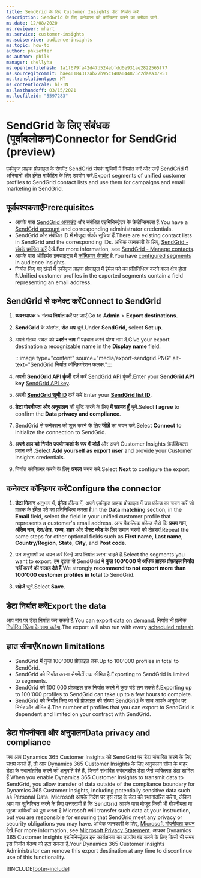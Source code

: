 ```yaml
---
title: SendGrid के लिए Customer Insights डेटा निर्यात करें
description: SendGrid के लिए कनेक्शन को कॉन्फ़िगर करने का तरीका जानें.
ms.date: 12/08/2020
ms.reviewer: mhart
ms.service: customer-insights
ms.subservice: audience-insights
ms.topic: how-to
author: phkieffer
ms.author: philk
manager: shellyha
ms.openlocfilehash: 1a1f679fa42d47d524ebfdd6e931ae2822565f77
ms.sourcegitcommit: bae40184312ab27b95c140a044875c2daea37951
ms.translationtype: HT
ms.contentlocale: hi-IN
ms.lasthandoff: 03/15/2021
ms.locfileid: "5597283"
---
```

# <a name="connector-for-sendgrid-preview"></a><span data-ttu-id="53297-103">SendGrid के लिए संबंधक (पूर्वावलोकन)</span><span class="sxs-lookup"><span data-stu-id="53297-103">Connector for SendGrid (preview)</span></span>

<span data-ttu-id="53297-104">एकीकृत ग्राहक प्रोफ़ाइल के सेगमेंट SendGrid संपर्क सूचियों में निर्यात करें और उन्हें SendGrid में अभियानों और ईमेल मार्केटिंग के लिए उपयोग करें.</span><span class="sxs-lookup"><span data-stu-id="53297-104">Export segments of unified customer profiles to SendGrid contact lists and use them for campaigns and email marketing in SendGrid.</span></span> 

## <a name="prerequisites"></a><span data-ttu-id="53297-105">पूर्वावश्यकताएँ</span><span class="sxs-lookup"><span data-stu-id="53297-105">Prerequisites</span></span>

-   <span data-ttu-id="53297-106">आपके पास [SendGrid अकाउंट](https://sendgrid.com/) और संबंधित एडमिनिस्ट्रेटर के क्रेडेन्सियल्स हैं.</span><span class="sxs-lookup"><span data-stu-id="53297-106">You have a [SendGrid account](https://sendgrid.com/) and corresponding administrator credentials.</span></span>
-   <span data-ttu-id="53297-107">SendGrid और संबंधित ID में मौजूदा संपर्क सूचियां हैं.</span><span class="sxs-lookup"><span data-stu-id="53297-107">There are existing contact lists in SendGrid and the corresponding IDs.</span></span> <span data-ttu-id="53297-108">अधिक जानकारी के लिए, [SendGrid - संपर्क प्रबंधित करें](https://sendgrid.com/docs/ui/managing-contacts/create-and-manage-contacts/#manage-contacts) देखें.</span><span class="sxs-lookup"><span data-stu-id="53297-108">For more information, see [SendGrid - Manage contacts](https://sendgrid.com/docs/ui/managing-contacts/create-and-manage-contacts/#manage-contacts).</span></span>
-   <span data-ttu-id="53297-109">आपके पास ऑडियंस इनसाइट्स में [कॉन्फ़िगर सेगमेंट](segments.md) है.</span><span class="sxs-lookup"><span data-stu-id="53297-109">You have [configured segments](segments.md) in audience insights.</span></span>
-   <span data-ttu-id="53297-110">निर्यात किए गए खंडों में एकीकृत ग्राहक प्रोफाइल में ईमेल पते का प्रतिनिधित्व करने वाला क्षेत्र होता है.</span><span class="sxs-lookup"><span data-stu-id="53297-110">Unified customer profiles in the exported segments contain a field representing an email address.</span></span>

## <a name="connect-to-sendgrid"></a><span data-ttu-id="53297-111">SendGrid से कनेक्ट करें</span><span class="sxs-lookup"><span data-stu-id="53297-111">Connect to SendGrid</span></span>

1. <span data-ttu-id="53297-112">**व्यवस्थापक** > **गंतव्य निर्यात करें** पर जाएँ.</span><span class="sxs-lookup"><span data-stu-id="53297-112">Go to **Admin** > **Export destinations**.</span></span>

1. <span data-ttu-id="53297-113">**SendGrid** के अंतर्गत, **सेट अप** चुनें.</span><span class="sxs-lookup"><span data-stu-id="53297-113">Under **SendGrid**, select **Set up**.</span></span>

1. <span data-ttu-id="53297-114">अपने गंतव्य-स्थल को **प्रदर्शन नाम** में पहचान करने योग्य नाम दें.</span><span class="sxs-lookup"><span data-stu-id="53297-114">Give your export destination a recognizable name in the **Display name** field.</span></span>

   :::image type="content" source="media/export-sendgrid.PNG" alt-text="SendGrid निर्यात कॉन्फ़िगरेशन फलक.":::

1. <span data-ttu-id="53297-116">अपनी **SendGrid API कुंजी** दर्ज करें [SendGrid API कुंजी](https://sendgrid.com/docs/ui/account-and-settings/api-keys/).</span><span class="sxs-lookup"><span data-stu-id="53297-116">Enter your **SendGrid API key** [SendGrid API key](https://sendgrid.com/docs/ui/account-and-settings/api-keys/).</span></span>

1. <span data-ttu-id="53297-117">अपनी **[SendGrid सूची ID](https://sendgrid.com/docs/ui/managing-contacts/create-and-manage-contacts/#manage-contacts)** दर्ज करें.</span><span class="sxs-lookup"><span data-stu-id="53297-117">Enter your **[SendGrid list ID](https://sendgrid.com/docs/ui/managing-contacts/create-and-manage-contacts/#manage-contacts)**.</span></span>

1. <span data-ttu-id="53297-118">**डेटा गोपनीयता और अनुपालन** की पुष्टि करने के लिए **मैं सहमत हूँ** चुनें.</span><span class="sxs-lookup"><span data-stu-id="53297-118">Select **I agree** to confirm the **Data privacy and compliance**.</span></span>

1. <span data-ttu-id="53297-119">SendGrid से कनेक्शन को शुरू करने के लिए **जोड़ें** का चयन करें.</span><span class="sxs-lookup"><span data-stu-id="53297-119">Select **Connect** to initialize the connection to SendGrid.</span></span>

1. <span data-ttu-id="53297-120">**अपने आप को निर्यात उपयोगकर्ता के रूप में जोड़ें** और अपने Customer Insights क्रेडेंशियल्स प्रदान करें .</span><span class="sxs-lookup"><span data-stu-id="53297-120">Select **Add yourself as export user** and provide your Customer Insights credentials.</span></span>

1. <span data-ttu-id="53297-121">निर्यात कॉन्फ़िगर करने के लिए **अगला** चयन करें.</span><span class="sxs-lookup"><span data-stu-id="53297-121">Select **Next** to configure the export.</span></span>

## <a name="configure-the-connector"></a><span data-ttu-id="53297-122">कनेक्टर कॉन्फ़िगर करें</span><span class="sxs-lookup"><span data-stu-id="53297-122">Configure the connector</span></span>

1. <span data-ttu-id="53297-123">**डेटा मिलान** अनुभाग में, **ईमेल** फ़ील्ड में, अपने एकीकृत ग्राहक प्रोफ़ाइल में उस फ़ील्ड का चयन करें जो ग्राहक के ईमेल पते का प्रतिनिधित्व करता है.</span><span class="sxs-lookup"><span data-stu-id="53297-123">In the **Data matching** section, in the **Email** field, select the field in your unified customer profile that represents a customer's email address.</span></span> <span data-ttu-id="53297-124">अन्य वैकल्पिक फ़ील्ड जैसे कि **प्रथम नाम**, **अंतिम नाम**, **देश/क्षेत्र**, **राज्य**, **शहर** और **पोस्ट कोड** के लिए समान चरणों को दोहराएं.</span><span class="sxs-lookup"><span data-stu-id="53297-124">Repeat the same steps for other optional fields such as **First name**, **Last name**, **Country/Region**, **State**, **City**, and **Post code**.</span></span>

1. <span data-ttu-id="53297-125">उन अनुभागों का चयन करें जिन्हें आप निर्यात करना चाहते हैं.</span><span class="sxs-lookup"><span data-stu-id="53297-125">Select the segments you want to export.</span></span> <span data-ttu-id="53297-126">हम दृढ़ता से SendGrid में **कुल 100'000 से अधिक ग्राहक प्रोफ़ाइल निर्यात नहीं करने की सलाह देते हैं**.</span><span class="sxs-lookup"><span data-stu-id="53297-126">We strongly **recommend to not export more than 100'000 customer profiles in total** to SendGrid.</span></span> 

1. <span data-ttu-id="53297-127">**सहेजें** चुनें.</span><span class="sxs-lookup"><span data-stu-id="53297-127">Select **Save**.</span></span>

## <a name="export-the-data"></a><span data-ttu-id="53297-128">डेटा निर्यात करें</span><span class="sxs-lookup"><span data-stu-id="53297-128">Export the data</span></span>

<span data-ttu-id="53297-129">आप [मांग पर डेटा निर्यात](export-destinations.md) कर सकते हैं.</span><span class="sxs-lookup"><span data-stu-id="53297-129">You can [export data on demand](export-destinations.md).</span></span> <span data-ttu-id="53297-130">निर्यात भी प्रत्येक [निर्धारित रिफ्रेश के साथ चलेगा](system.md#schedule-tab).</span><span class="sxs-lookup"><span data-stu-id="53297-130">The export will also run with every [scheduled refresh](system.md#schedule-tab).</span></span>

## <a name="known-limitations"></a><span data-ttu-id="53297-131">ज्ञात सीमाएँ</span><span class="sxs-lookup"><span data-stu-id="53297-131">Known limitations</span></span>

- <span data-ttu-id="53297-132">SendGrid में कुल 100'000 प्रोफ़ाइल तक.</span><span class="sxs-lookup"><span data-stu-id="53297-132">Up to 100'000 profiles in total to SendGrid.</span></span>
- <span data-ttu-id="53297-133">SendGrid को निर्यात करना सेगमेंटों तक सीमित है.</span><span class="sxs-lookup"><span data-stu-id="53297-133">Exporting to SendGrid is limited to segments.</span></span>
- <span data-ttu-id="53297-134">SendGrid को 100'000 प्रोफ़ाइल तक निर्यात करने में कुछ घंटे लग सकते हैं.</span><span class="sxs-lookup"><span data-stu-id="53297-134">Exporting up to 100'000 profiles to SendGrid can take up to a few hours to complete.</span></span> 
- <span data-ttu-id="53297-135">SendGrid को निर्यात किए जा रहे प्रोफ़ाइल की संख्या SendGrid के साथ आपके अनुबंध पर निर्भर और सीमित है.</span><span class="sxs-lookup"><span data-stu-id="53297-135">The number of profiles that you can export to SendGrid is dependent and limited on your contract with SendGrid.</span></span>

## <a name="data-privacy-and-compliance"></a><span data-ttu-id="53297-136">डेटा गोपनीयता और अनुपालन</span><span class="sxs-lookup"><span data-stu-id="53297-136">Data privacy and compliance</span></span>

<span data-ttu-id="53297-137">जब आप Dynamics 365 Customer Insights को SendGrid पर डेटा संचारित करने के लिए सक्षम करते हैं, तो आप Dynamics 365 Customer Insights के लिए अनुपालन सीमा के बाहर डेटा के स्थानांतरित करने की अनुमति देते हैं, जिसमें संभावित संवेदनशील डेटा जैसे व्यक्तिगत डेटा शामिल हैं.</span><span class="sxs-lookup"><span data-stu-id="53297-137">When you enable Dynamics 365 Customer Insights to transmit data to SendGrid, you allow transfer of data outside of the compliance boundary for Dynamics 365 Customer Insights, including potentially sensitive data such as Personal Data.</span></span> <span data-ttu-id="53297-138">Microsoft आपके निर्देश पर इस तरह के डेटा को स्थानांतरित करेगा, लेकिन आप यह सुनिश्चित करने के लिए उत्तरदायी हैं कि SendGrid आपके पास मौजूद किसी भी गोपनीयता या सुरक्षा दायित्वों को पूरा करता है.</span><span class="sxs-lookup"><span data-stu-id="53297-138">Microsoft will transfer such data at your instruction, but you are responsible for ensuring that SendGrid meet any privacy or security obligations you may have.</span></span> <span data-ttu-id="53297-139">अधिक जानकारी के लिए, [Microsoft गोपनीयता कथन](https://go.microsoft.com/fwlink/?linkid=396732) देखें.</span><span class="sxs-lookup"><span data-stu-id="53297-139">For more information, see [Microsoft Privacy Statement](https://go.microsoft.com/fwlink/?linkid=396732).</span></span>
<span data-ttu-id="53297-140">आपका Dynamics 365 Customer Insights एडमिनिस्ट्रेटर इस कार्यक्षमता का उपयोग बंद करने के लिए किसी भी समय इस निर्यात गंतव्य को हटा सकता है.</span><span class="sxs-lookup"><span data-stu-id="53297-140">Your Dynamics 365 Customer Insights Administrator can remove this export destination at any time to discontinue use of this functionality.</span></span>


[!INCLUDE[footer-include](../includes/footer-banner.md)]